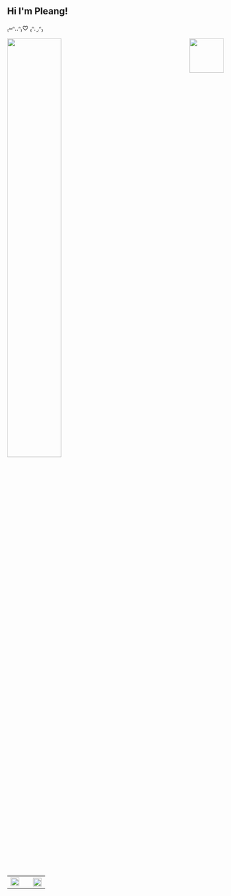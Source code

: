 ## Hi I'm Pleang!

₍⑅ᐢ..ᐢ₎♡  ₍ᐢ.  ̯.ᐢ₎


<div>
  <img align="right" src="https://media3.giphy.com/media/20HHL9gfk3MoP8JAIp/giphy.gif?cid=ecf05e47pwiwm5wvk7c0wxz6zfxbypnpuy00bdl5i5yz3a26&rid=giphy.gif&ct=s" width="80" height="80">
  <img align="left" width="50%" src="https://github-readme-stats.vercel.app/api/top-langs/?username=anuraghazra&layout=compact"></th>
<!--   [![Top Langs](https://github-readme-stats.vercel.app/api/top-langs/?username=anuraghazra&layout=compact)](https://github.com/anuraghazra/github-readme-stats) -->
</div>

<!-- [![Top Langs](https://github-readme-stats.vercel.app/api/top-langs/?username=anuraghazra&layout=compact)](https://github.com/anuraghazra/github-readme-stats) -->
<!-- <img align="center" src="https://media3.giphy.com/media/20HHL9gfk3MoP8JAIp/giphy.gif?cid=ecf05e47pwiwm5wvk7c0wxz6zfxbypnpuy00bdl5i5yz3a26&rid=giphy.gif&ct=s" width="80" height="80"> -->
<table>
  <tr>
    <td colspan="2" align="center">
      <img align="center" width="100%" src="https://spotify-recently-played-readme.vercel.app/api?user=x6lp5a8tjyd1ely2jbqnf0eu3" alt=""></img>
    </td>
    <td><th colspan="2"><img width="100%" src="https://i.pinimg.com/originals/d2/c0/a7/d2c0a74ad6a2530de22751bf414b3939.gif"></th></td>
  </tr>
<!--   <tr><th colspan="2"><img width="100%" src="https://i.pinimg.com/originals/d2/c0/a7/d2c0a74ad6a2530de22751bf414b3939.gif"></th></tr> -->
</table>


 <!-- 🔭 I’m currently working on ...
🌱 I’m currently learning ...
👯 I’m looking to collaborate on ...
🤔 I’m looking for help with ...
💬 Ask me about ...
📫 How to reach me: ...
😄 Pronouns: ...
⚡ Fun fact: ... -->

